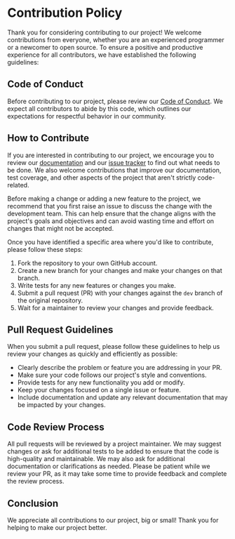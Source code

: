 # Contribution Policy

Thank you for considering contributing to our project! We welcome contributions
from everyone, whether you are an experienced programmer or a newcomer to open
source. To ensure a positive and productive experience for all contributors, we
have established the following guidelines:

## Code of Conduct

Before contributing to our project, please review our
[Code of Conduct](CODE_OF_CONDUCT.md). We expect all contributors to abide by
this code, which outlines our expectations for respectful behavior in our
community.

## How to Contribute

If you are interested in contributing to our project, we encourage you to review
our [documentation](https://portal.axinom.com/mosaic/documentation) and our
[issue tracker](https://github.com/Axinom/mosaic-media-template/issues) to find
out what needs to be done. We also welcome contributions that improve our
documentation, test coverage, and other aspects of the project that aren't
strictly code-related.

Before making a change or adding a new feature to the project, we recommend that
you first raise an issue to discuss the change with the development team. This
can help ensure that the change aligns with the project's goals and objectives
and can avoid wasting time and effort on changes that might not be accepted.

Once you have identified a specific area where you'd like to contribute, please
follow these steps:

1. Fork the repository to your own GitHub account.
2. Create a new branch for your changes and make your changes on that branch.
3. Write tests for any new features or changes you make.
4. Submit a pull request (PR) with your changes against the `dev` branch of the
   original repository.
5. Wait for a maintainer to review your changes and provide feedback.

## Pull Request Guidelines

When you submit a pull request, please follow these guidelines to help us review
your changes as quickly and efficiently as possible:

- Clearly describe the problem or feature you are addressing in your PR.
- Make sure your code follows our project's style and conventions.
- Provide tests for any new functionality you add or modify.
- Keep your changes focused on a single issue or feature.
- Include documentation and update any relevant documentation that may be
  impacted by your changes.

## Code Review Process

All pull requests will be reviewed by a project maintainer. We may suggest
changes or ask for additional tests to be added to ensure that the code is
high-quality and maintainable. We may also ask for additional documentation or
clarifications as needed. Please be patient while we review your PR, as it may
take some time to provide feedback and complete the review process.

## Conclusion

We appreciate all contributions to our project, big or small! Thank you for
helping to make our project better.
